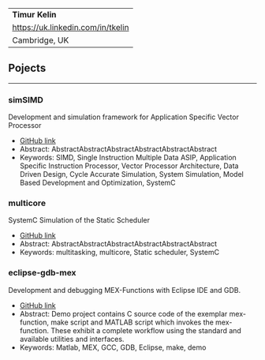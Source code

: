 |              |
|:-------------|
| **Timur Kelin**|
| <https://uk.linkedin.com/in/tkelin> |
| Cambridge, UK |


Pojects
-------------------
***

### simSIMD
Development and simulation framework for Application Specific Vector Processor
- [GitHub link](https://github.com/timurkelin/simsimd)
- Abstract: 
AbstractAbstractAbstractAbstractAbstractAbstract
- Keywords:
SIMD, Single Instruction Multiple Data ASIP, Application Specific Instruction Processor, Vector Processor Architecture, Data Driven Design, Cycle Accurate Simulation, System Simulation, Model Based Development and Optimization, SystemC

### multicore
SystemC Simulation of the Static Scheduler
- [GitHub link](https://github.com/timurkelin/multitask-multicore)
- Abstract: 
AbstractAbstractAbstractAbstractAbstractAbstract
- Keywords:
multitasking, multicore, Static scheduler, SystemC

### eclipse-gdb-mex
Development and debugging MEX-Functions with Eclipse IDE and GDB. 
- [GitHub link](https://github.com/timurkelin/eclipse-gdb-mex)
- Abstract:
Demo project contains C source code of the exemplar mex-function, make script and MATLAB script which invokes the mex-function. These exhibit a complete workflow using the standard and available utilities and interfaces.
- Keywords:
Matlab, MEX, GCC, GDB, Eclipse, make, demo


